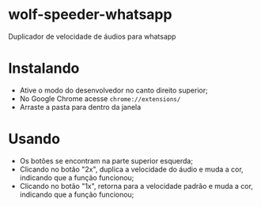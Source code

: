 # wolf-speeder-whatsapp
Duplicador de velocidade de áudios para whatsapp

# Instalando
- Ative o modo do desenvolvedor no canto direito superior;
- No Google Chrome acesse ``` chrome://extensions/ ```
- Arraste a pasta para dentro da janela

# Usando
- Os botões se encontram na parte superior esquerda;
- Clicando no botão "2x", duplica a velocidade do áudio e muda a cor, indicando que a função funcionou;
- Clicando no botão "1x", retorna para a velocidade padrão e muda a cor, indicando que a função funcionou;